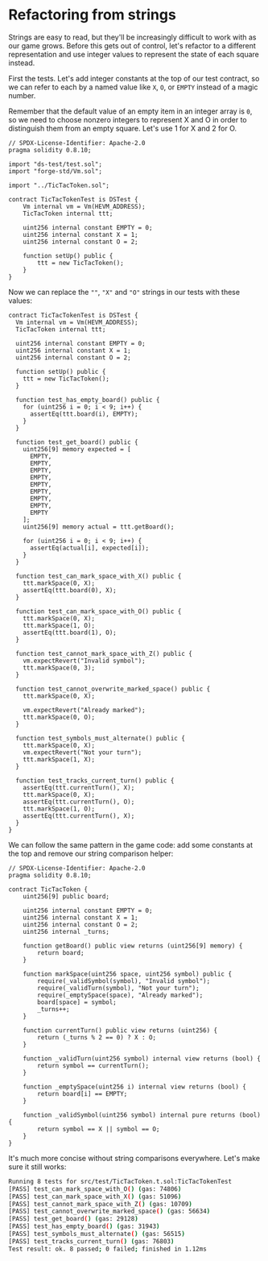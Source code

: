 # Refactoring from strings

Strings are easy to read, but they'll be increasingly difficult to work with as our game grows. Before this gets out of control, let's refactor to a different representation and use integer values to represent the state of each square instead.

First the tests. Let's add integer constants at the top of our test contract, so we can refer to each by a named value like `X`, `O`, or `EMPTY` instead of a magic number. 

Remember that the default value of an empty item in an integer array is `0`, so we need to choose nonzero integers to represent X and O in order to distinguish them from an empty square. Let's use 1 for X and 2 for O.

```solidity
// SPDX-License-Identifier: Apache-2.0
pragma solidity 0.8.10;

import "ds-test/test.sol";
import "forge-std/Vm.sol";

import "../TicTacToken.sol";

contract TicTacTokenTest is DSTest {
    Vm internal vm = Vm(HEVM_ADDRESS);
    TicTacToken internal ttt;

    uint256 internal constant EMPTY = 0;
    uint256 internal constant X = 1;
    uint256 internal constant O = 2;

    function setUp() public {
        ttt = new TicTacToken();
    }
}
```

Now we can replace the `""`, `"X"` and `"O"` strings in our tests with these values:

```solidity
contract TicTacTokenTest is DSTest {
  Vm internal vm = Vm(HEVM_ADDRESS);
  TicTacToken internal ttt;

  uint256 internal constant EMPTY = 0;
  uint256 internal constant X = 1;
  uint256 internal constant O = 2;

  function setUp() public {
    ttt = new TicTacToken();
  }

  function test_has_empty_board() public {
    for (uint256 i = 0; i < 9; i++) {
      assertEq(ttt.board(i), EMPTY);
    }
  }

  function test_get_board() public {
    uint256[9] memory expected = [
      EMPTY,
      EMPTY,
      EMPTY,
      EMPTY,
      EMPTY,
      EMPTY,
      EMPTY,
      EMPTY,
      EMPTY
    ];
    uint256[9] memory actual = ttt.getBoard();

    for (uint256 i = 0; i < 9; i++) {
      assertEq(actual[i], expected[i]);
    }
  }

  function test_can_mark_space_with_X() public {
    ttt.markSpace(0, X);
    assertEq(ttt.board(0), X);
  }

  function test_can_mark_space_with_O() public {
    ttt.markSpace(0, X);
    ttt.markSpace(1, O);
    assertEq(ttt.board(1), O);
  }

  function test_cannot_mark_space_with_Z() public {
    vm.expectRevert("Invalid symbol");
    ttt.markSpace(0, 3);
  }

  function test_cannot_overwrite_marked_space() public {
    ttt.markSpace(0, X);

    vm.expectRevert("Already marked");
    ttt.markSpace(0, O);
  }

  function test_symbols_must_alternate() public {
    ttt.markSpace(0, X);
    vm.expectRevert("Not your turn");
    ttt.markSpace(1, X);
  }

  function test_tracks_current_turn() public {
    assertEq(ttt.currentTurn(), X);
    ttt.markSpace(0, X);
    assertEq(ttt.currentTurn(), O);
    ttt.markSpace(1, O);
    assertEq(ttt.currentTurn(), X);
  }
}
```

We can follow the same pattern in the game code: add some constants at the top and remove our string comparison helper:

```solidity
// SPDX-License-Identifier: Apache-2.0
pragma solidity 0.8.10;

contract TicTacToken {
    uint256[9] public board;
    
    uint256 internal constant EMPTY = 0;
    uint256 internal constant X = 1;
    uint256 internal constant O = 2;
    uint256 internal _turns;

    function getBoard() public view returns (uint256[9] memory) {
        return board;
    }

    function markSpace(uint256 space, uint256 symbol) public {
        require(_validSymbol(symbol), "Invalid symbol");
        require(_validTurn(symbol), "Not your turn");
        require(_emptySpace(space), "Already marked");
        board[space] = symbol;
        _turns++;
    }

    function currentTurn() public view returns (uint256) {
        return (_turns % 2 == 0) ? X : O;
    }

    function _validTurn(uint256 symbol) internal view returns (bool) {
        return symbol == currentTurn();
    }

    function _emptySpace(uint256 i) internal view returns (bool) {
        return board[i] == EMPTY;
    }

    function _validSymbol(uint256 symbol) internal pure returns (bool) {
        return symbol == X || symbol == O;
    }
}
```

It's much more concise without string comparisons everywhere. Let's make sure it still works: 

```bash
Running 8 tests for src/test/TicTacToken.t.sol:TicTacTokenTest
[PASS] test_can_mark_space_with_O() (gas: 74806)
[PASS] test_can_mark_space_with_X() (gas: 51096)
[PASS] test_cannot_mark_space_with_Z() (gas: 10709)
[PASS] test_cannot_overwrite_marked_space() (gas: 56634)
[PASS] test_get_board() (gas: 29128)
[PASS] test_has_empty_board() (gas: 31943)
[PASS] test_symbols_must_alternate() (gas: 56515)
[PASS] test_tracks_current_turn() (gas: 76803)
Test result: ok. 8 passed; 0 failed; finished in 1.12ms
```
